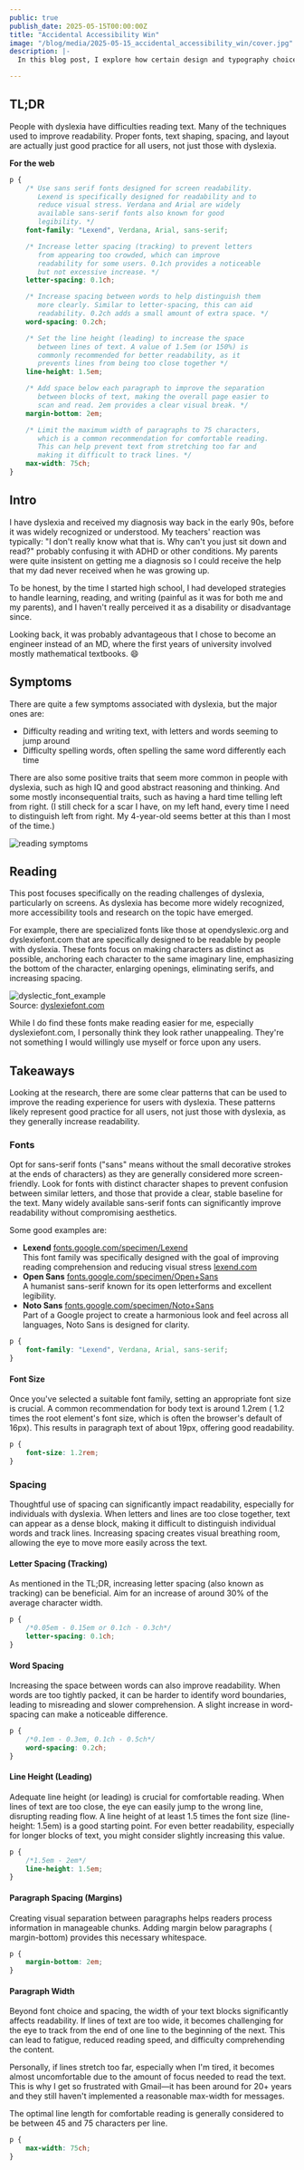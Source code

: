 ```yaml
---
public: true
publish_date: 2025-05-15T00:00:00Z
title: "Accidental Accessibility Win"
image: "/blog/media/2025-05-15_accidental_accessibility_win/cover.jpg"
description: |-
  In this blog post, I explore how certain design and typography choices, often recommended for improving readability for individuals with dyslexia, can actually enhance the reading experience for everyone. I delve into the benefits of using clear, sans-serif fonts like Lexend, Open Sans, or Noto Sans, which are designed for screen legibility and distinct character shapes. Furthermore, I discuss the significant impact of thoughtful spacing—including adjustments to letter spacing, word spacing, line height, and paragraph spacing—on overall text clarity.

---
```


## TL;DR

People with dyslexia have difficulties reading text. Many of the techniques
used to improve readability. Proper fonts, text shaping, spacing, and
layout are actually just good practice for all users, not just those with
dyslexia.

**For the web**

```css
p {
    /* Use sans serif fonts designed for screen readability. 
       Lexend is specifically designed for readability and to 
       reduce visual stress. Verdana and Arial are widely 
       available sans-serif fonts also known for good 
       legibility. */
    font-family: "Lexend", Verdana, Arial, sans-serif;

    /* Increase letter spacing (tracking) to prevent letters
       from appearing too crowded, which can improve 
       readability for some users. 0.1ch provides a noticeable 
       but not excessive increase. */
    letter-spacing: 0.1ch;

    /* Increase spacing between words to help distinguish them
       more clearly. Similar to letter-spacing, this can aid 
       readability. 0.2ch adds a small amount of extra space. */
    word-spacing: 0.2ch;

    /* Set the line height (leading) to increase the space 
       between lines of text. A value of 1.5em (or 150%) is 
       commonly recommended for better readability, as it 
       prevents lines from being too close together */
    line-height: 1.5em;

    /* Add space below each paragraph to improve the separation 
       between blocks of text, making the overall page easier to 
       scan and read. 2em provides a clear visual break. */
    margin-bottom: 2em;

    /* Limit the maximum width of paragraphs to 75 characters, 
       which is a common recommendation for comfortable reading. 
       This can help prevent text from stretching too far and 
       making it difficult to track lines. */
    max-width: 75ch;
}
```

## Intro

I have dyslexia and received my diagnosis way back in the early 90s, before
it was widely recognized or understood. My teachers' reaction was
typically: "I don't really know what that is. Why can't you just sit down
and read?" probably confusing it with ADHD or other conditions. My parents
were quite insistent on getting me a diagnosis so I could receive the help
that my dad never received when he was growing up.

To be honest, by the time I started high school, I had developed strategies
to handle learning, reading, and writing (painful as it was for both me and
my parents), and I haven't really perceived it as a disability or
disadvantage since.

Looking back, it was probably advantageous that I chose to become an
engineer instead of an MD, where the first years of university involved
mostly mathematical textbooks. 😄

## Symptoms

There are quite a few symptoms associated with dyslexia, but the major ones
are:

- Difficulty reading and writing text, with letters and words seeming to
  jump around
- Difficulty spelling words, often spelling the same word differently each
  time

There are also some positive traits that seem more common in people with
dyslexia, such as high IQ and good abstract reasoning and thinking. And
some mostly inconsequential traits, such as having a hard time telling left
from right. (I still check for a scar I have, on my left hand, every time I
need to distinguish left from right. My 4-year-old seems better at this
than I most of the time.)

![reading symptoms](https://media2.giphy.com/media/v1.Y2lkPTc5MGI3NjExbTdyc2hxYzI4bTl2OWNmcnBxNWUyM2RvOXJhd3R0eGgzc3NoanJwOSZlcD12MV9pbnRlcm5hbF9naWZfYnlfaWQmY3Q9Zw/2FyNzKC4CPxfi/giphy.gif)

## Reading

This post focuses specifically on the reading challenges of dyslexia,
particularly on screens. As dyslexia has become more widely recognized,
more accessibility tools and research on the topic have emerged.

For example, there are specialized fonts like those at opendyslexic.org and
dyslexiefont.com that are specifically designed to be readable by people
with dyslexia. These fonts focus on making characters as distinct as
possible, anchoring each character to the same imaginary line, emphasizing
the bottom of the character, enlarging openings, eliminating serifs, and
increasing spacing.

![dyslectic_font_example](media/2025-05-15_accidental_accessibility_win/dyslectic_font_example.png)  
Source: [dyslexiefont.com](https://dyslexiefont.com/)

While I do find these fonts make reading easier for me, especially
dyslexiefont.com, I personally think they look rather unappealing. They're
not something I would willingly use myself or force upon any users.

## Takeaways

Looking at the research, there are some clear patterns that can be used to
improve the reading experience for users with dyslexia. These patterns
likely represent good practice for all users, not just those with dyslexia,
as they generally increase readability.

### Fonts

Opt for sans-serif fonts ("sans" means without the small decorative strokes
at the ends of characters) as they are generally considered more
screen-friendly. Look for fonts with distinct character shapes to prevent
confusion between similar letters, and those that provide a clear, stable
baseline for the text. Many widely available sans-serif fonts can
significantly improve readability without compromising aesthetics.

Some good examples are:

- **Lexend**
  [fonts.google.com/specimen/Lexend](https://fonts.google.com/specimen/Lexend)  
  This font family was specifically designed with the goal of improving
  reading comprehension and reducing visual
  stress [lexend.com](https://lexend.com)
- **Open Sans**
  [fonts.google.com/specimen/Open+Sans](https://fonts.google.com/specimen/Open+Sans)  
  A humanist sans-serif known for its open letterforms and excellent
  legibility.
- **Noto Sans**
  [fonts.google.com/specimen/Noto+Sans](https://fonts.google.com/specimen/Noto+Sans)  
  Part of a Google project to create a harmonious look and feel across all
  languages, Noto Sans is designed for clarity.

```css 
p {
    font-family: "Lexend", Verdana, Arial, sans-serif;
}
```

#### Font Size

Once you've selected a suitable font family, setting an appropriate font
size is crucial. A common recommendation for body text is around 1.2rem (
1.2 times the root element's font size, which is often the browser's
default of 16px). This results in paragraph text of about 19px, offering
good readability.

```css 
p {
    font-size: 1.2rem;
}
```

### Spacing

Thoughtful use of spacing can significantly impact readability, especially
for individuals with dyslexia. When letters and lines are too close
together, text can appear as a dense block, making it difficult to
distinguish individual words and track lines. Increasing spacing creates
visual breathing room, allowing the eye to move more easily across the
text.

#### Letter Spacing (Tracking)

As mentioned in the TL;DR, increasing letter spacing (also known as
tracking) can be beneficial. Aim for an increase of around 30% of the
average character width.

```css 
p {
    /*0.05em - 0.15em or 0.1ch - 0.3ch*/
    letter-spacing: 0.1ch;
}
```

#### Word Spacing

Increasing the space between words can also improve readability. When words
are too tightly packed, it can be harder to identify word boundaries,
leading to misreading and slower comprehension. A slight increase in
word-spacing can make a noticeable difference.

```css 
p {
    /*0.1em - 0.3em, 0.1ch - 0.5ch*/
    word-spacing: 0.2ch;
}
```

#### Line Height (Leading)

Adequate line height (or leading) is crucial for comfortable reading. When
lines of text are too close, the eye can easily jump to the wrong line,
disrupting reading flow. A line height of at least 1.5 times the font
size (line-height: 1.5em) is a good starting point. For even better
readability, especially for longer blocks of text, you might consider
slightly increasing this value.

```css 
p {
    /*1.5em - 2em*/
    line-height: 1.5em;
}
```

#### Paragraph Spacing (Margins)

Creating visual separation between paragraphs helps readers process
information in manageable chunks. Adding margin below paragraphs (
margin-bottom) provides this necessary whitespace.

```css
p {
    margin-bottom: 2em;
}
```

#### Paragraph Width

Beyond font choice and spacing, the width of your text blocks significantly
affects readability. If lines of text are too wide, it becomes challenging
for the eye to track from the end of one line to the beginning of the next.
This can lead to fatigue, reduced reading speed, and difficulty
comprehending the content.

Personally, if lines stretch too far, especially when I'm tired, it becomes
almost uncomfortable due to the amount of focus needed to read the text.
This is why I get so frustrated with Gmail—it has been around for 20+ years
and they still haven't implemented a reasonable max-width for messages.

The optimal line length for comfortable reading is generally considered to
be between 45 and 75 characters per line.

```css
p {
    max-width: 75ch;
}
```